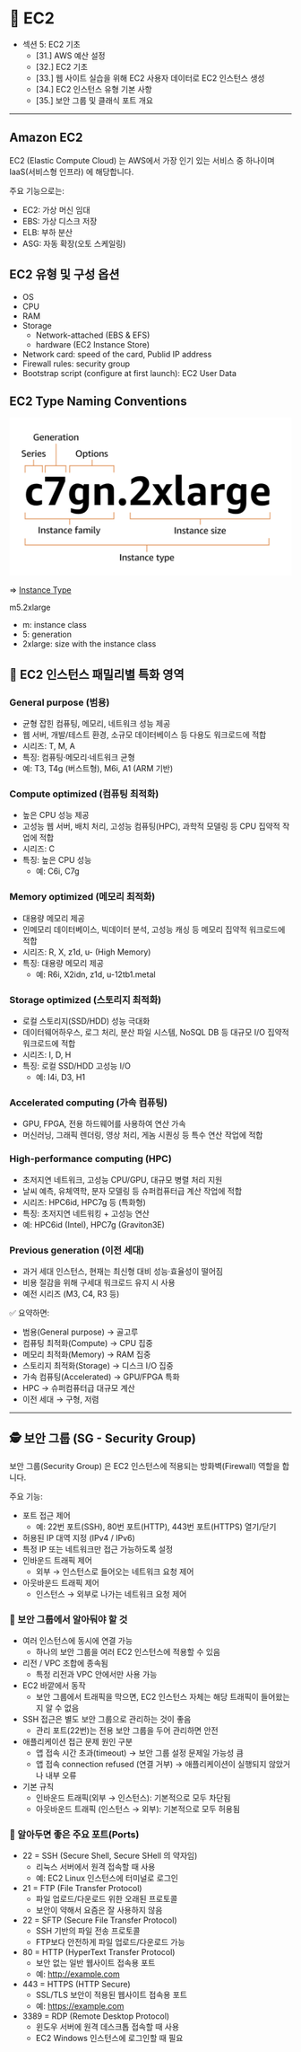 # 🚀 EC2

- 섹션 5: EC2 기초
  - [31.] AWS 예산 설정
  - [32.] EC2 기초
  - [33.] 웹 사이트 실습을 위해 EC2 사용자 데이터로 EC2 인스턴스 생성
  - [34.] EC2 인스턴스 유형 기본 사항
  - [35.] 보안 그룹 및 클래식 포트 개요

---

## Amazon EC2

EC2 (Elastic Compute Cloud) 는 AWS에서 가장 인기 있는 서비스 중 하나이며
IaaS(서비스형 인프라) 에 해당합니다.

주요 기능으로는:

- EC2: 가상 머신 임대
- EBS: 가상 디스크 저장
- ELB: 부하 분산
- ASG: 자동 확장(오토 스케일링)

## EC2 유형 및 구성 옵션

- OS
- CPU
- RAM
- Storage
  - Network-attached (EBS & EFS)
  - hardware (EC2 Instance Store)
- Network card: speed of the card, Publid IP address
- Firewall rules: security group
- Bootstrap script (configure at first launch): EC2 User Data

## EC2 Type Naming Conventions

![Naming Conventions](./assets/instance_naming_convention.png)

=> [Instance Type](https://docs.aws.amazon.com/ec2/latest/instancetypes/instance-type-names.html)

m5.2xlarge

- m: instance class
- 5: generation
- 2xlarge: size with the instance class

## 📌 EC2 인스턴스 패밀리별 특화 영역

### General purpose (범용)

- 균형 잡힌 컴퓨팅, 메모리, 네트워크 성능 제공
- 웹 서버, 개발/테스트 환경, 소규모 데이터베이스 등 다용도 워크로드에 적합
- 시리즈: T, M, A
- 특징: 컴퓨팅·메모리·네트워크 균형
- 예: T3, T4g (버스트형), M6i, A1 (ARM 기반)

### Compute optimized (컴퓨팅 최적화)

- 높은 CPU 성능 제공
- 고성능 웹 서버, 배치 처리, 고성능 컴퓨팅(HPC), 과학적 모델링 등 CPU 집약적 작업에 적합
- 시리즈: C
- 특징: 높은 CPU 성능
  - 예: C6i, C7g

### Memory optimized (메모리 최적화)

- 대용량 메모리 제공
- 인메모리 데이터베이스, 빅데이터 분석, 고성능 캐싱 등 메모리 집약적 워크로드에 적합
- 시리즈: R, X, z1d, u- (High Memory)
- 특징: 대용량 메모리 제공
  - 예: R6i, X2idn, z1d, u-12tb1.metal

### Storage optimized (스토리지 최적화)

- 로컬 스토리지(SSD/HDD) 성능 극대화
- 데이터웨어하우스, 로그 처리, 분산 파일 시스템, NoSQL DB 등 대규모 I/O 집약적 워크로드에 적합
- 시리즈: I, D, H
- 특징: 로컬 SSD/HDD 고성능 I/O
  - 예: I4i, D3, H1

### Accelerated computing (가속 컴퓨팅)

- GPU, FPGA, 전용 하드웨어를 사용하여 연산 가속
- 머신러닝, 그래픽 렌더링, 영상 처리, 게놈 시퀀싱 등 특수 연산 작업에 적합

### High-performance computing (HPC)

- 초저지연 네트워크, 고성능 CPU/GPU, 대규모 병렬 처리 지원
- 날씨 예측, 유체역학, 분자 모델링 등 슈퍼컴퓨터급 계산 작업에 적합
- 시리즈: HPC6id, HPC7g 등 (특화형)
- 특징: 초저지연 네트워킹 + 고성능 연산
- 예: HPC6id (Intel), HPC7g (Graviton3E)

### Previous generation (이전 세대)

- 과거 세대 인스턴스, 현재는 최신형 대비 성능·효율성이 떨어짐
- 비용 절감을 위해 구세대 워크로드 유지 시 사용
- 예전 시리즈 (M3, C4, R3 등)

✅ 요약하면:

- 범용(General purpose) → 골고루
- 컴퓨팅 최적화(Compute) → CPU 집중
- 메모리 최적화(Memory) → RAM 집중
- 스토리지 최적화(Storage) → 디스크 I/O 집중
- 가속 컴퓨팅(Accelerated) → GPU/FPGA 특화
- HPC → 슈퍼컴퓨터급 대규모 계산
- 이전 세대 → 구형, 저렴

---

## 🕵️ 보안 그룹 (SG - Security Group)

보안 그룹(Security Group) 은 EC2 인스턴스에 적용되는 방화벽(Firewall) 역할을 합니다.

주요 기능:

- 포트 접근 제어
  - 예: 22번 포트(SSH), 80번 포트(HTTP), 443번 포트(HTTPS) 열기/닫기
- 허용된 IP 대역 지정 (IPv4 / IPv6)
- 특정 IP 또는 네트워크만 접근 가능하도록 설정
- 인바운드 트래픽 제어
  - 외부 → 인스턴스로 들어오는 네트워크 요청 제어
- 아웃바운드 트래픽 제어
  - 인스턴스 → 외부로 나가는 네트워크 요청 제어

### 📌 보안 그룹에서 알아둬야 할 것

- 여러 인스턴스에 동시에 연결 가능
  - 하나의 보안 그룹을 여러 EC2 인스턴스에 적용할 수 있음
- 리전 / VPC 조합에 종속됨
  - 특정 리전과 VPC 안에서만 사용 가능
- EC2 바깥에서 동작
  - 보안 그룹에서 트래픽을 막으면, EC2 인스턴스 자체는 해당 트래픽이 들어왔는지 알 수 없음
- SSH 접근은 별도 보안 그룹으로 관리하는 것이 좋음
  - 관리 포트(22번)는 전용 보안 그룹을 두어 관리하면 안전
- 애플리케이션 접근 문제 원인 구분
  - 앱 접속 시간 초과(timeout) → 보안 그룹 설정 문제일 가능성 큼
  - 앱 접속 connection refused (연결 거부) → 애플리케이션이 실행되지 않았거나 내부 오류
- 기본 규칙
  - 인바운드 트래픽(외부 → 인스턴스): 기본적으로 모두 차단됨
  - 아웃바운드 트래픽 (인스턴스 → 외부): 기본적으로 모두 허용됨

### 📌 알아두면 좋은 주요 포트(Ports)

- 22 = SSH (Secure Shell, Secure SHell 의 약자임)
  - 리눅스 서버에서 원격 접속할 때 사용
  - 예: EC2 Linux 인스턴스에 터미널로 로그인
- 21 = FTP (File Transfer Protocol)
  - 파일 업로드/다운로드 위한 오래된 프로토콜
  - 보안이 약해서 요즘은 잘 사용하지 않음
- 22 = SFTP (Secure File Transfer Protocol)
  - SSH 기반의 파일 전송 프로토콜
  - FTP보다 안전하게 파일 업로드/다운로드 가능
- 80 = HTTP (HyperText Transfer Protocol)
  - 보안 없는 일반 웹사이트 접속용 포트
  - 예: http://example.com
- 443 = HTTPS (HTTP Secure)
  - SSL/TLS 보안이 적용된 웹사이트 접속용 포트
  - 예: https://example.com
- 3389 = RDP (Remote Desktop Protocol)
  - 윈도우 서버에 원격 데스크톱 접속할 때 사용
  - EC2 Windows 인스턴스에 로그인할 때 필요

